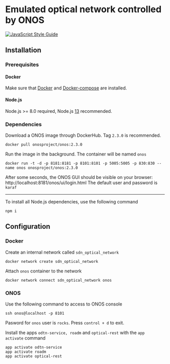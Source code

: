 #  Emulated optical network controlled by ONOS
[![JavaScript Style Guide](https://img.shields.io/badge/code_style-standard-brightgreen.svg)](https://standardjs.com)

## Installation

### Prerequisites
#### Docker
Make sure that [Docker](https://docs.docker.com/install/#supported-platforms) and [Docker-compose](https://docs.docker.com/compose/install/) are installed.

#### Node.js
Node.js >= 8.0 required, Node.js [13](https://nodejs.org/en/download/) recommended.

### Dependencies

Download a ONOS image through DockerHub. Tag `2.3.0` is recommended.
```
docker pull onosproject/onos:2.3.0
```
Run the image in the background. The container will be named `onos`
```
docker run -t -d -p 8181:8181 -p 8101:8101 -p 5005:5005 -p 830:830 --name onos onosproject/onos:2.3.0
```
After some seconds, the ONOS GUI should be visible on your browser: http://localhost:8181/onos/ui/login.html
The default user and password is `karaf`

-------

To install all Node.js dependencies, use the following command
```
npm i
```


## Configuration

### Docker
Create an internal network called `sdn_optical_network`
```
docker network create sdn_optical_network
```

Attach `onos` container to the network
```
docker network connect sdn_optical_network onos
```

### ONOS

Use the following command to access to ONOS console
```
ssh onos@localhost -p 8101
```
Pasword for `onos` user is `rocks`.
Press `control + d` to exit.

Install the apps `odtn-service, roadm` and `optical-rest` with the `app activate` command
```
app activate odtn-service
app activate roadm
app activate optical-rest
```
